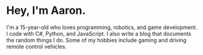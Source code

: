 # Hey, I'm Aaron.
I'm a 15-year-old who loves programming, robotics, and game development. I code with C#, Python, and JavaScript. I also write a blog that documents the random things I do. Some of my hobbies include gaming and driving remote control vehicles.